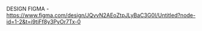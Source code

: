 DESIGN FIGMA - https://www.figma.com/design/JQvvN2AEoZtpJLyBaC3G0I/Untitled?node-id=1-2&t=i9tiFf8y3PyOr7Tx-0
